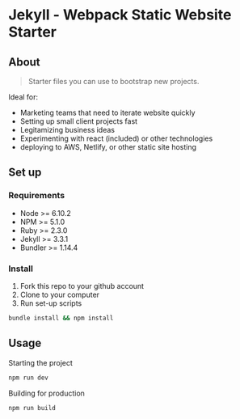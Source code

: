 # Jekyll - Webpack Static Website Starter

## About

> Starter files you can use to bootstrap new projects.

Ideal for:
- Marketing teams that need to iterate website quickly
- Setting up small client projects fast
- Legitamizing business ideas
- Experimenting with react (included) or other technologies
- deploying to AWS, Netlify, or other static site hosting

## Set up

### Requirements
- Node    >= 6.10.2
- NPM     >= 5.1.0
- Ruby    >= 2.3.0
- Jekyll  >= 3.3.1
- Bundler >= 1.14.4

### Install

1. Fork this repo to your github account
2. Clone to your computer
3. Run set-up scripts

```bash
bundle install && npm install
```

## Usage

Starting the project
```bash
npm run dev
```

Building for production
```bash
npm run build
```